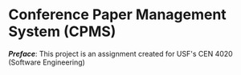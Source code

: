 # Conference Paper Management System (CPMS)

**_Preface_**: This project is an assignment created for USF's CEN 4020 (Software Engineering)
